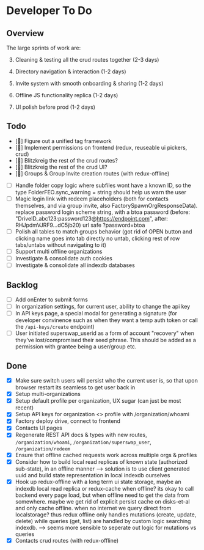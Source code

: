 # Developer To Do

## Overview

The large sprints of work are:

3. Cleaning & testing all the crud routes together (2-3 days)

1. Directory navigation & interaction (1-2 days)
1. Invite system with smooth onboarding & sharing (1-2 days)
1. Offline JS functionality replica (1-2 days)
1. UI polish before prod (1-2 days)

## Todo

- [🔵] Figure out a unified tag framework
- [🔵] Implement permissions on frontend (redux, reuseable ui pickers, crud)
- [🔵] Blitzkreig the rest of the crud routes?
- [🔵] Blitzkreig the rest of the crud UI?
- [🔵] Groups & Group Invite creation routes (with redux-offline)
- [ ] Handle folder copy logic where subfiles wont have a known ID, so the type FolderFEO.sync_warning = string should help us warn the user
- [ ] Magic login link with redeem placeholders (both for contacts themselves, and via group invite, also FactorySpawnOrgResponseData). replace password login scheme string, with a btoa password (before: "DriveID_abc123:password123@https://endpoint.com", after: RHJpdmVJRF9...dC5jb20) url safe ?password=btoa
- [ ] Polish all tables to match groups behavior (got rid of OPEN button and clicking name goes into tab directly no untab, clicking rest of row tabs/untabs without navigating to it)
- [ ] Support multi offline organizations
- [ ] Investigate & consolidate auth cookies
- [ ] Investigate & consolidate all indexdb databases

## Backlog

- [ ] Add onEnter to submit forms
- [ ] In organization settings, for current user, ability to change the api key
- [ ] In API keys page, a special modal for generating a signature (for developer convinence such as when they want a temp auth token or call the `/api-keys/create` endpoint)
- [ ] User initiated superswap_userid as a form of account "recovery" when they've lost/compromised their seed phrase. This should be added as a permission with grantee being a user/group etc.

## Done

- [x] Make sure switch users will persist who the current user is, so that upon browser restart its seamless to get user back in
- [x] Setup multi-organizations
- [x] Setup default profile per organization, UX sugar (can just be most recent)
- [x] Setup API keys for organization <> profile with /organization/whoami
- [x] Factory deploy drive, connect to frontend
- [x] Contacts UI pages
- [x] Regenerate REST API docs & types with new routes, `/organization/whoami`, `/organization/superswap_user`, `/organization/redeem`
- [x] Ensure that offline cached requests work across multiple orgs & profiles
- [x] Consider how to build local read replicas of known state (authorized sub-state), in an offline manner --> solution is to use client generated uuid and build state representation in local indexdb ourselves
- [x] Hook up redux-offline with a long term ui state storage, maybe an indexdb local read replica or redux-cache when offline? its okay to call backend every page load, but when offline need to get the data from somewhere. maybe we get rid of explicit persist cache on disks-et-al and only cache offline. when no internet we query direct from localstorage? thus redux offline only handles mutations (create, update, delete) while queries (get, list) are handled by custom logic searching indexdb. --> seems more sensible to seperate out logic for mutations vs queries
- [x] Contacts crud routes (with redux-offline)
